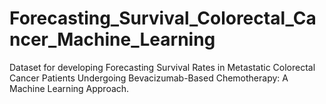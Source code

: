 # Forecasting_Survival_Colorectal_Cancer_Machine_Learning
Dataset for developing Forecasting Survival Rates in Metastatic Colorectal Cancer Patients Undergoing Bevacizumab-Based Chemotherapy: A Machine Learning Approach.
